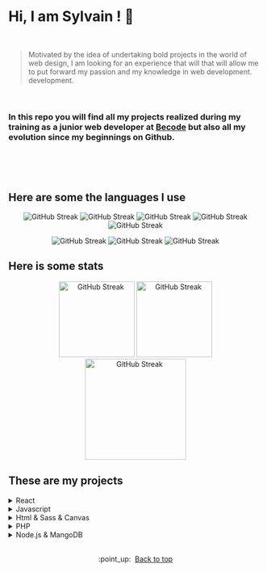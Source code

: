 # Hi, I am Sylvain ! :vulcan_salute:
<br>

> Motivated by the idea of undertaking bold projects in the world of web
> design, I am looking for an experience that will that will allow me to
> put forward my passion and my knowledge in web development.
> development.

<br>

### In this repo you will find all my projects realized during my training as a junior web developer at [Becode](https://becode.org/) but also all my evolution since my beginnings on Github.


<br>
<br>
<br>

## Here are some the languages I use 

<p align="center">
<img  src="https://img.shields.io/badge/JavaScript-F7DF1E?style=for-the-badge&logo=javascript&logoColor=black" alt="GitHub Streak">
<img  src="https://img.shields.io/badge/HTML5-E34F26?style=for-the-badge&logo=html5&logoColor=white" alt="GitHub Streak">
<img  src="https://img.shields.io/badge/CSS3-1572B6?style=for-the-badge&logo=css3&logoColor=white" alt="GitHub Streak">
<img  src="https://img.shields.io/badge/Sass-CC6699?style=for-the-badge&logo=sass&logoColor=white" alt="GitHub Streak">
<img  src="https://img.shields.io/badge/React-20232A?style=for-the-badge&logo=react&logoColor=61DAFB" alt="GitHub Streak">
</p>
<!-- <h3 align="center">I have some knowledge in these languages</h3> -->
<p align="center">
<img src="https://img.shields.io/badge/Node.js-43853D?style=for-the-badge&logo=node.js&logoColor=white" alt="GitHub Streak">
<img src="https://img.shields.io/badge/PHP-777BB4?style=for-the-badge&logo=php&logoColor=white" alt="GitHub Streak">
<img src="https://img.shields.io/badge/MongoDB-4EA94B?style=for-the-badge&logo=mongodb&logoColor=white" alt="GitHub Streak">
</p>


## Here is some stats

<p align="center">
<img height="150px" src="https://github-readme-stats.vercel.app/api?username=Sylvain-Valvassori&show_icons=true&theme=react" alt="GitHub Streak">
<img height="150px" src="https://github-readme-stats.vercel.app/api/top-langs/?username=Sylvain-Valvassori&layout=compact&theme=react" alt="GitHub Streak">
<img height="200px" src="https://github-readme-streak-stats.herokuapp.com?user=Sylvain-Valvassori&theme=react&hide_border=true&ring=FFFFFF" alt="GitHub Streak">
</p>


## These are my projects
 
<details><summary>React</summary>
    <p>
        <table align="center">
            <tr align="center">
                <th width="400px"> Name </th>
                <th width="400px"> Link </th>
                <th width="400px"> Last release </th>
            </tr>
            <tr align="center">
                <td>🔥 Woodstock</td>
                <td>
                    <a href="https://github.com/Sylvain-Valvassori/woodstock">Repo</a> /
                    <a href="https://sylvain-valvassori.github.io/woodstock/">Site</a>
                </td>
                <td>13/01/2022</td>
            </tr>
        </table>
    </p>
</details>
<details><summary>Javascript</summary>
    <p>
        <table align="center">
            <tr align="center">
                <th width="400px"> Name </th>
                <th width="400px"> Link </th>
                <th width="400px"> Last release </th>
            </tr>
            <tr align="center">
                <td>:white_small_square: Quote Random</td>
                <td>
                    <a href="https://github.com/Sylvain-Valvassori/Quote-random">Repo</a> /
                    <a href="https://sylvain-valvassori.github.io/Quote-random/">Site</a>
                </td>
                <td>13/01/2022</td>
            </tr>
        </table>
    </p>
</details>
<details><summary>Html & Sass & Canvas</summary>
<p>
   <table align="center">
         <tr align="center">
           <th width="400px"> Name </th>
           <th width="400px"> Link </th>
           <th width="400px"> Last release </th>
       </tr>
       <tr align="center">
           <td>🔥 Ghost clicker</td>
           <td>
               <a href="https://github.com/WilliamLoey/Cookie-Clicker">Repo</a> /
               <a href="https://williamloey.github.io/Cookie-Clicker/">Site</a>
           </td>
           <td>20/10/2021</td>
       </tr>
       <tr align="center">
           <td>:white_small_square: Pew Pew</td>
           <td>
               <a href="https://github.com/Sylvain-Valvassori/Pew-Pew">Repo</a> /
               <a href="https://sylvain-valvassori.github.io/Pew-Pew/">Site</a>
           </td>
           <td>15/10/2021</td>
       </tr>
       <tr align="center">
           <td>:white_small_square: Hangman</td>
           <td>
               <a href="https://github.com/Sylvain-Valvassori/Hangman">Repo</a> /
               <a href="https://sylvain-valvassori.github.io/Hangman/">Site</a>
           </td>
           <td>01/10/2021</td>
       </tr>
       <tr align="center">
           <td>:white_small_square: Bounce balls</td>
           <td>
               <a href="https://github.com/Sylvain-Valvassori/Bounce-Balls">Repo</a> /
               <a href="https://sylvain-valvassori.github.io/Bounce-Balls/">Site</a>
           </td>
           <td>02/09/2021</td>
       </tr>
       <tr align="center">
           <td>:white_small_square: Star Wars</td>
           <td>
               <a href="https://github.com/Sylvain-Valvassori/Star-Wars-crawl">Repo</a> /
               <a href="https://sylvain-valvassori.github.io/Star-Wars-crawl/">Site</a>
           </td>
           <td>08/09/2021</td>
       </tr>
       <tr align="center">
           <td>:white_small_square: Sass Card</td>
           <td>
               <a href="https://github.com/Sylvain-Valvassori/Sass-Card">Repo</a> /
               <a href="https://sylvain-valvassori.github.io/Sass-Card/">Site</a>
           </td>
           <td>03/09/2021</td>
       </tr>
       <tr align="center">
           <td>:white_small_square: Play Sass</td>
           <td>
               <a href="https://github.com/Sylvain-Valvassori/Play-Sass">Repo</a> /
               <a href="https://sylvain-valvassori.github.io/Play-Sass/">Site</a>
           </td>
           <td>02/09/2021</td>
       </tr>
       <tr align="center">
           <td>:white_small_square: My resume with css grid</td>
           <td>
               <a href="https://github.com/Sylvain-Valvassori/My-CV">Repo</a> /
               <a href="https://sylvain-valvassori.github.io/My-CV/">Site</a>
           </td>
           <td>01/09/2021</td>
       </tr>
       <tr align="center">
           <td>🔥 Active collab clone</td>
           <td>
               <a href="https://github.com/Sylvain-Valvassori/Active-collab-clone">Repo</a> /
               <a href="https://sylvain-valvassori.github.io/Active-collab-clone/">Site</a>
           </td>
           <td>28/08/2021</td>
       </tr>
   </table>
</p>
</details>
<details><summary>PHP</summary>
    <p>
        <table align="center">
            <tr align="center">
                <th width="400px"> Name </th>
                <th width="400px"> Link </th>
                <th width="400px"> Last release </th>
            </tr>
            <tr align="center">
                <td>🔥 Cogip</td>
                <td>
                    <a href="https://github.com/Sylvain-Valvassori/Cogip">Repo</a> /
                    <a href="#">Site</a>
                </td>
                <td>10/12/2021</td>
            </tr>
            <tr align="center">
                <td>:white_small_square: Challenge Form</td>
                <td>
                    <a href="https://github.com/Sylvain-Valvassori/Challenge-Form">Repo</a> /
                    <a href="#">Site</a>
                </td>
                <td>19/11/2021</td>
            </tr>
        </table>
    </p>
</details>
<details><summary>Node.js & MangoDB</summary>
    <p>
        <table align="center">
            <tr align="center">
                <th width="400px"> Name </th>
                <th width="400px"> Link </th>
                <th width="400px"> Last release </th>
            </tr>
            <tr align="center">
                <td>🔥 Chat room</td>
                <td>
                    <a href="https://github.com/SalukiMakingCode/chat-Node">Repo</a> /
                    <a href="#">Site</a>
                </td>
                <td>24/12/2021</td>
            </tr>
        </table>
    </p>
</details>
 
<br>


 
<p align="center">:point_up:&nbsp; <a href="#top">Back to top</a></p>
